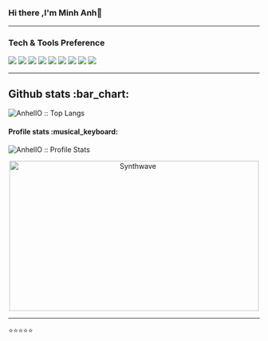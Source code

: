 ### Hi there ,I'm Minh Anh👋 
---
### Tech & Tools Preference

<img src="https://img.shields.io/badge/-HTML5-E34F26?style=flat&logo=html5&logoColor=white"/> <img
    src="https://img.shields.io/badge/-CSS3-1572B6?style=flat&logo=css3&logoColor=white"
/>
<img
    src="https://img.shields.io/badge/-JavaScript-eed718?style=flat&logo=javascript&logoColor=ffffff"
/>
<img
    src="https://img.shields.io/badge/-React-000000?style=flat&logo=react&logoColor=00c8ff"
/>
<img
    src="https://img.shields.io/badge/-MySQL-F29111?style=flat&logo=mysql&logoColor=FFFFFF"
/>
<img
    src="https://img.shields.io/badge/-Node.js-3C873A?style=flat&logo=Node.js&logoColor=white"
/>
<img
    src="http://img.shields.io/badge/-Git-F1502F?style=flat&logo=git&logoColor=FFFFFF"
/>
<img
    src="http://img.shields.io/badge/-Github-000000?style=flat&logo=github&logoColor=FFFFFF"
/>
<img
    src="http://img.shields.io/badge/-VS%20Code-007ACC?style=flat&logo=visual%20studio%20code&logoColor=white"
/>

--- 
###
<h2 align="">Github stats :bar_chart:</h2>

<!-- <h4 align="">Visitor's count :eyes:</h4>

<p align=""><img src="https://profile-counter.glitch.me/{AnhellO}/count.svg" alt="AnhellO :: Visitor's Count" /></p> -->
<p class="top-langs">
    <img
        src="https://github-readme-stats.vercel.app/api/top-langs/?username=AnhellO&langs_count=10&theme=tokyonight&layout=compact"
        alt="AnhellO :: Top Langs"
    />
</p>
<h4>Profile stats :musical_keyboard:</h4>
<p > <img src="https://github-readme-stats.vercel.app/api?username=AnhellO&show_icons=true&theme=synthwave"
        alt="AnhellO :: Profile Stats" /> </p> <p align="center"> <img src="https://thumbs.gfycat.com/GoodnaturedFondGaur-size_restricted.gif" alt="Synthwave"
        height="300"
        width="500"
    />
</p>

---
⭐⭐️⭐️⭐️⭐️
